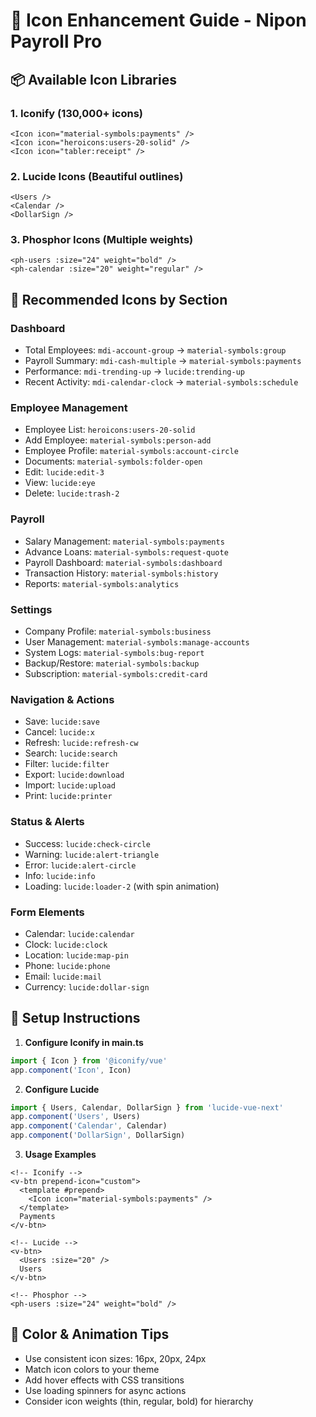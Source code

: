 # 🎨 Icon Enhancement Guide - Nipon Payroll Pro

## 📦 Available Icon Libraries

### 1. **Iconify** (130,000+ icons)
```vue
<Icon icon="material-symbols:payments" />
<Icon icon="heroicons:users-20-solid" />
<Icon icon="tabler:receipt" />
```

### 2. **Lucide Icons** (Beautiful outlines)
```vue
<Users />
<Calendar />
<DollarSign />
```

### 3. **Phosphor Icons** (Multiple weights)
```vue
<ph-users :size="24" weight="bold" />
<ph-calendar :size="20" weight="regular" />
```

## 🎯 Recommended Icons by Section

### **Dashboard**
- Total Employees: `mdi-account-group` → `material-symbols:group`
- Payroll Summary: `mdi-cash-multiple` → `material-symbols:payments`
- Performance: `mdi-trending-up` → `lucide:trending-up`
- Recent Activity: `mdi-calendar-clock` → `material-symbols:schedule`

### **Employee Management**
- Employee List: `heroicons:users-20-solid`
- Add Employee: `material-symbols:person-add`
- Employee Profile: `material-symbols:account-circle`
- Documents: `material-symbols:folder-open`
- Edit: `lucide:edit-3`
- View: `lucide:eye`
- Delete: `lucide:trash-2`

### **Payroll**
- Salary Management: `material-symbols:payments`
- Advance Loans: `material-symbols:request-quote`
- Payroll Dashboard: `material-symbols:dashboard`
- Transaction History: `material-symbols:history`
- Reports: `material-symbols:analytics`

### **Settings**
- Company Profile: `material-symbols:business`
- User Management: `material-symbols:manage-accounts`
- System Logs: `material-symbols:bug-report`
- Backup/Restore: `material-symbols:backup`
- Subscription: `material-symbols:credit-card`

### **Navigation & Actions**
- Save: `lucide:save`
- Cancel: `lucide:x`
- Refresh: `lucide:refresh-cw`
- Search: `lucide:search`
- Filter: `lucide:filter`
- Export: `lucide:download`
- Import: `lucide:upload`
- Print: `lucide:printer`

### **Status & Alerts**
- Success: `lucide:check-circle`
- Warning: `lucide:alert-triangle`
- Error: `lucide:alert-circle`
- Info: `lucide:info`
- Loading: `lucide:loader-2` (with spin animation)

### **Form Elements**
- Calendar: `lucide:calendar`
- Clock: `lucide:clock`
- Location: `lucide:map-pin`
- Phone: `lucide:phone`
- Email: `lucide:mail`
- Currency: `lucide:dollar-sign`

## 🚀 Setup Instructions

1. **Configure Iconify in main.ts**
```typescript
import { Icon } from '@iconify/vue'
app.component('Icon', Icon)
```

2. **Configure Lucide**
```typescript
import { Users, Calendar, DollarSign } from 'lucide-vue-next'
app.component('Users', Users)
app.component('Calendar', Calendar)
app.component('DollarSign', DollarSign)
```

3. **Usage Examples**
```vue
<!-- Iconify -->
<v-btn prepend-icon="custom">
  <template #prepend>
    <Icon icon="material-symbols:payments" />
  </template>
  Payments
</v-btn>

<!-- Lucide -->
<v-btn>
  <Users :size="20" />
  Users
</v-btn>

<!-- Phosphor -->
<ph-users :size="24" weight="bold" />
```

## 🎨 Color & Animation Tips

- Use consistent icon sizes: 16px, 20px, 24px
- Match icon colors to your theme
- Add hover effects with CSS transitions
- Use loading spinners for async actions
- Consider icon weights (thin, regular, bold) for hierarchy